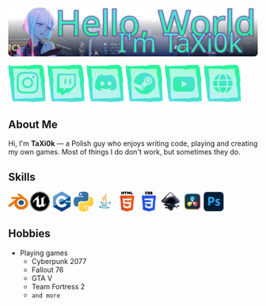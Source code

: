 
![Hello, World! I'm TaXi0k](https://raw.githubusercontent.com/TaXi0k/TaXi0k/46b07cb8e3f706d209f91a171608fcc4eee64268/.github/assets/repo-cover.svg)

<a href="https://www.instagram.com/taxi0k/"><img src="https://raw.githubusercontent.com/TaXi0k/TaXi0k/refs/heads/main/.github/assets/socials/instagram.png" width="75" height="75" alt="Empty"></a>
<a href="https://www.twitch.tv/taxi0k"><img src="https://raw.githubusercontent.com/TaXi0k/TaXi0k/refs/heads/main/.github/assets/socials/twitch.png" width="75" height="75" alt="Empty"></a>
<a href="https://discord.com/users/748861794637971547"><img src="https://raw.githubusercontent.com/TaXi0k/TaXi0k/refs/heads/main/.github/assets/socials/discord.png" width="75" height="75" alt="Empty"></a>
<a href="https://steamcommunity.com/id/TaXi0k/"><img src="https://raw.githubusercontent.com/TaXi0k/TaXi0k/refs/heads/main/.github/assets/socials/steam.png" width="75" height="75" alt="Empty"></a>
<a href="https://www.youtube.com/channel/UC8ZzXymGLiocWnd9ZMeTPAw/featured"><img src="https://raw.githubusercontent.com/TaXi0k/TaXi0k/refs/heads/main/.github/assets/socials/youtube.png" width="75" height="75" alt="Empty"></a>
<a href="#"><img src="https://raw.githubusercontent.com/TaXi0k/TaXi0k/refs/heads/main/.github/assets/socials/website.png" width="75" height="75" alt="Empty"></a>

## About Me

Hi, I'm **TaXi0k** — a Polish guy who enjoys writing code, playing and creating my own games. Most of things I do don't work, but sometimes they do.

## Skills

<img src="https://raw.githubusercontent.com/TaXi0k/TaXi0k/refs/heads/main/.github/assets/skills/blender.png" alt="Blender" width="40" height="40">
<img src="https://raw.githubusercontent.com/TaXi0k/TaXi0k/refs/heads/main/.github/assets/skills/ue.png" alt="Unreal Engine" width="40" height="40">
<img src="https://raw.githubusercontent.com/TaXi0k/TaXi0k/refs/heads/main/.github/assets/skills/cpp.png" alt="C++" width="40" height="40">
<img src="https://raw.githubusercontent.com/TaXi0k/TaXi0k/refs/heads/main/.github/assets/skills/python.png" alt="Python" width="40" height="40">
<img src="https://raw.githubusercontent.com/TaXi0k/TaXi0k/refs/heads/main/.github/assets/skills/java.png" alt="Java" width="40" height="40">
<img src="https://raw.githubusercontent.com/TaXi0k/TaXi0k/refs/heads/main/.github/assets/skills/html.png" alt="HTML" width="40" height="40">
<img src="https://raw.githubusercontent.com/TaXi0k/TaXi0k/refs/heads/main/.github/assets/skills/css.png" alt="CSS" width="40" height="40">
<img src="https://raw.githubusercontent.com/TaXi0k/TaXi0k/refs/heads/main/.github/assets/skills/inkscape.png" alt="Inkscape" width="40" height="40">
<img src="https://raw.githubusercontent.com/TaXi0k/TaXi0k/refs/heads/main/.github/assets/skills/davinci.png" alt="DaVinci Resolve" width="40" height="40">
<img src="https://raw.githubusercontent.com/TaXi0k/TaXi0k/refs/heads/main/.github/assets/skills/ps.png" alt="Photoshop" width="40" height="40">

## Hobbies

* Playing games
  * Cyberpunk 2077
  * Fallout 76
  * GTA V
  * Team Fortress 2
  * `and more`
